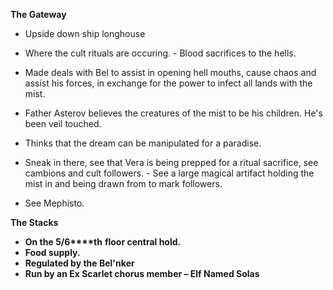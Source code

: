**The Gateway**
 
- Upside down ship longhouse
- Where the cult rituals are occuring. - Blood sacrifices to the hells.
- Made deals with Bel to assist in opening hell mouths, cause chaos and assist his forces, in exchange for the power to infect all lands with the mist.
   

- Father Asterov believes the creatures of the mist to be his children. He's been veil touched.
- Thinks that the dream can be manipulated for a paradise.
- Sneak in there, see that Vera is being prepped for a ritual sacrifice, see cambions and cult followers. - See a large magical artifact holding the mist in and being drawn from to mark followers.
- See Mephisto.
    
**The Stacks**
 
- **On the 5/6****th** **floor central hold.**
- **Food supply.**
- **Regulated by the Bel'nker**
- **Run by an Ex Scarlet chorus member – Elf Named Solas**